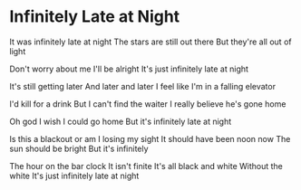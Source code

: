 # Infinitely Late at Night

It was infinitely late at night
The stars are still out there
But they're all out of light

Don't worry about me
I'll be alright
It's just infinitely late at night

It's still getting later
And later and later
I feel like I'm in a falling elevator

I'd kill for a drink
But I can't find the waiter
I really believe he's gone home

Oh god I wish I could go home
But it's infinitely late at night

Is this a blackout or am I losing my sight
It should have been noon now
The sun should be bright
But it's infinitely

The hour on the bar clock
It isn't finite
It's all black and white
Without the white
It's just infinitely late at night
